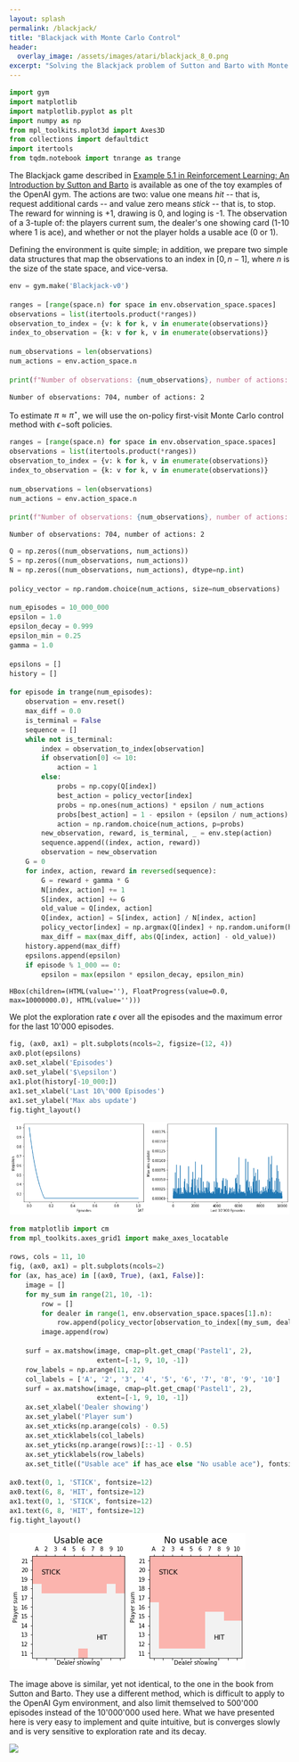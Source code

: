 ```yaml
---
layout: splash
permalink: /blackjack/
title: "Blackjack with Monte Carlo Control"
header:
  overlay_image: /assets/images/atari/blackjack_8_0.png
excerpt: "Solving the Blackjack problem of Sutton and Barto with Monte Carlo control."
---
```


```python
import gym
import matplotlib
import matplotlib.pyplot as plt
import numpy as np
from mpl_toolkits.mplot3d import Axes3D
from collections import defaultdict
import itertools
from tqdm.notebook import tnrange as trange
```

The Blackjack game described in [Example 5.1 in Reinforcement Learning: An Introduction by Sutton and Barto](http://incompleteideas.net/book/the-book-2nd.html) is available as one of the toy examples of the OpenAI gym. The actions are two: value one means *hit* -- that is, request additional cards -- and value zero means *stick* -- that is, to stop. The reward for winning is +1, drawing is 0, and loging is -1. The observation of a 3-tuple of: the players current sum, the dealer's one showing card (1-10 where 1 is ace), and whether or not the player holds a usable ace (0 or 1).

Defining the environment is quite simple; in addition, we prepare two simple data structures that map the observations to an index in $[0, n-1]$, where $n$ is the size of the state space, and vice-versa.


```python
env = gym.make('Blackjack-v0')

ranges = [range(space.n) for space in env.observation_space.spaces]
observations = list(itertools.product(*ranges))
observation_to_index = {v: k for k, v in enumerate(observations)}
index_to_observation = {k: v for k, v in enumerate(observations)}

num_observations = len(observations)
num_actions = env.action_space.n

print(f"Number of observations: {num_observations}, number of actions: {num_actions}")
```

    Number of observations: 704, number of actions: 2
    

To estimate $\pi \approx \pi^\star$, we will use the on-policy first-visit Monte Carlo control method with $\epsilon-$soft policies.


```python
ranges = [range(space.n) for space in env.observation_space.spaces]
observations = list(itertools.product(*ranges))
observation_to_index = {v: k for k, v in enumerate(observations)}
index_to_observation = {k: v for k, v in enumerate(observations)}

num_observations = len(observations)
num_actions = env.action_space.n

print(f"Number of observations: {num_observations}, number of actions: {num_actions}")
```

    Number of observations: 704, number of actions: 2
    


```python
Q = np.zeros((num_observations, num_actions))
S = np.zeros((num_observations, num_actions))
N = np.zeros((num_observations, num_actions), dtype=np.int)

policy_vector = np.random.choice(num_actions, size=num_observations)

num_episodes = 10_000_000
epsilon = 1.0
epsilon_decay = 0.999
epsilon_min = 0.25
gamma = 1.0

epsilons = []
history = []

for episode in trange(num_episodes):
    observation = env.reset()
    max_diff = 0.0
    is_terminal = False
    sequence = []
    while not is_terminal:
        index = observation_to_index[observation]
        if observation[0] <= 10:
            action = 1
        else:
            probs = np.copy(Q[index])
            best_action = policy_vector[index]
            probs = np.ones(num_actions) * epsilon / num_actions
            probs[best_action] = 1 - epsilon + (epsilon / num_actions)
            action = np.random.choice(num_actions, p=probs)
        new_observation, reward, is_terminal, _ = env.step(action)
        sequence.append((index, action, reward))
        observation = new_observation
    G = 0
    for index, action, reward in reversed(sequence):
        G = reward + gamma * G
        N[index, action] += 1
        S[index, action] += G
        old_value = Q[index, action]
        Q[index, action] = S[index, action] / N[index, action]
        policy_vector[index] = np.argmax(Q[index] + np.random.uniform(high=1e-8, size=(2,)))
        max_diff = max(max_diff, abs(Q[index, action] - old_value))
    history.append(max_diff)
    epsilons.append(epsilon)
    if episode % 1_000 == 0:
        epsilon = max(epsilon * epsilon_decay, epsilon_min)
```


    HBox(children=(HTML(value=''), FloatProgress(value=0.0, max=10000000.0), HTML(value='')))


    
    

We plot the exploration rate $\epsilon$ over all the episodes and the maximum error for the last 10'000 episodes.


```python
fig, (ax0, ax1) = plt.subplots(ncols=2, figsize=(12, 4))
ax0.plot(epsilons)
ax0.set_xlabel('Episodes')
ax0.set_ylabel('$\epsilon')
ax1.plot(history[-10_000:])
ax1.set_xlabel('Last 10\'000 Episodes')
ax1.set_ylabel('Max abs update')
fig.tight_layout()
```


    
![png](/assets/images/blackjack/blackjack_7_0.png)
    



```python
from matplotlib import cm
from mpl_toolkits.axes_grid1 import make_axes_locatable

rows, cols = 11, 10
fig, (ax0, ax1) = plt.subplots(ncols=2)
for (ax, has_ace) in [(ax0, True), (ax1, False)]:
    image = []
    for my_sum in range(21, 10, -1):
        row = []
        for dealer in range(1, env.observation_space.spaces[1].n):
            row.append(policy_vector[observation_to_index[(my_sum, dealer, has_ace)]])
        image.append(row)

    surf = ax.matshow(image, cmap=plt.get_cmap('Pastel1', 2),
                      extent=[-1, 9, 10, -1])
    row_labels = np.arange(11, 22)
    col_labels = ['A', '2', '3', '4', '5', '6', '7', '8', '9', '10']
    surf = ax.matshow(image, cmap=plt.get_cmap('Pastel1', 2),
                      extent=[-1, 9, 10, -1])
    ax.set_xlabel('Dealer showing')
    ax.set_ylabel('Player sum')
    ax.set_xticks(np.arange(cols) - 0.5)
    ax.set_xticklabels(col_labels)
    ax.set_yticks(np.arange(rows)[::-1] - 0.5)
    ax.set_yticklabels(row_labels)
    ax.set_title(("Usable ace" if has_ace else "No usable ace"), fontsize=16)

ax0.text(0, 1, 'STICK', fontsize=12)
ax0.text(6, 8, 'HIT', fontsize=12)
ax1.text(0, 1, 'STICK', fontsize=12)
ax1.text(6, 8, 'HIT', fontsize=12)
fig.tight_layout()
```


    
![png](/assets/images/blackjack/blackjack_8_0.png)
    


The image above is similar, yet not identical, to the one in the book from Sutton and Barto. They use a different method, which is difficult to apply to the OpenAI Gym environment, and also limit themselved to 500'000 episodes instead of the 10'000'000 used here. What we have presented here is very easy to implement and quite intuitive, but is converges slowly and is very sensitive to exploration rate and its decay.

![](optimal-strategy.png)
